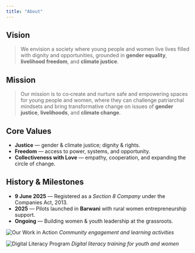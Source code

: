 ```yaml
---
title: "About"
---
```


## Vision
> We envision a society where young people and women live lives filled with dignity and opportunities, grounded in **gender equality**, **livelihood freedom**, and **climate justice**.

## Mission
> Our mission is to co‑create and nurture safe and empowering spaces for young people and women, where they can challenge patriarchal mindsets and bring transformative change on issues of **gender justice**, **livelihoods**, and **climate change**.

## Core Values
- **Justice** — gender & climate justice; dignity & rights.
- **Freedom** — access to power, systems, and opportunity.
- **Collectiveness with Love** — empathy, cooperation, and expanding the circle of change.

## History & Milestones
- **9 June 2025** — Registered as a *Section 8 Company* under the Companies Act, 2013.  
- **2025** — Pilots launched in **Barwani** with rural women entrepreneurship support.  
- **Ongoing** — Building women & youth leadership at the grassroots.

![Our Work in Action](/images/WhatsApp%20Image%202025-09-26%20at%207.03.05%20PM%20(1).jpeg)
*Community engagement and learning activities*

![Digital Literacy Program](/images/WhatsApp%20Image%202025-09-26%20at%207.03.07%20PM%20(1).jpeg)
*Digital literacy training for youth and women*
